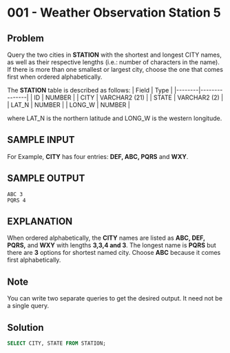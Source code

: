 # 001 - Weather Observation Station 5
## Problem

Query the two cities in **STATION** with the shortest and longest CITY names, as well as their respective lengths (i.e.: number of characters in the name). If there is more than one smallest or largest city, choose the one that comes first when ordered alphabetically.

The **STATION** table is described as follows:
| Field	 | Type          |
|--------|---------------|
| ID	   | NUMBER        |
| CITY	 | VARCHAR2 (21) |
| STATE	 | VARCHAR2 (2)  |
| LAT_N	 | NUMBER        |
| LONG_W | NUMBER        |

where LAT_N is the northern latitude and LONG_W is the western longitude.

## SAMPLE INPUT
For Example, **CITY** has four entries: **DEF, ABC, PQRS** and **WXY**.

## SAMPLE OUTPUT
```
ABC 3
PQRS 4
```
## EXPLANATION
When ordered alphabetically, the **CITY** names are listed as **ABC, DEF, PQRS,** and **WXY** with lengths **3,3,4 and 3**. The longest name is **PQRS** but there are **3** options for shortest named city. Choose **ABC** because it comes first alphabetically.

## Note
You can write two separate queries to get the desired output. It need not be a single query.

## Solution
```sql
SELECT CITY, STATE FROM STATION;
```
